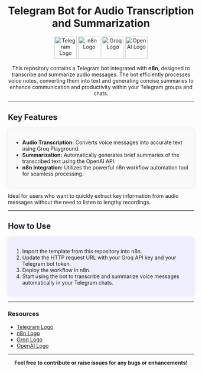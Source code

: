 <h1 align="center">Telegram Bot for Audio Transcription and Summarization</h1>

<div align="center">
  <img src="https://upload.wikimedia.org/wikipedia/commons/8/82/Telegram_logo.svg" alt="Telegram Logo" height="60">
  <img src="https://n8n.io/public/images/n8n_Logo_Icon_180x180.png" alt="n8n Logo" height="60">
  <img src="https://groq.com/wp-content/uploads/2021/09/cropped-groq_logo-1-180x180.png" alt="Groq Logo" height="60">
  <img src="https://upload.wikimedia.org/wikipedia/commons/4/4d/OpenAI_Logo.svg" alt="OpenAI Logo" height="60">
</div>

<p align="center">This repository contains a Telegram bot integrated with <strong>n8n</strong>, designed to transcribe and summarize audio messages. The bot efficiently processes voice notes, converting them into text and generating concise summaries to enhance communication and productivity within your Telegram groups and chats.</p>

---

<h2>Key Features</h2>

<div style="background-color:#f9f9f9; padding: 15px; border-radius: 8px; box-shadow: 0px 0px 10px rgba(0,0,0,0.1);">
  <ul>
    <li><strong>Audio Transcription:</strong> Converts voice messages into accurate text using Groq Playground.</li>
    <li><strong>Summarization:</strong> Automatically generates brief summaries of the transcribed text using the OpenAI API.</li>
    <li><strong>n8n Integration:</strong> Utilizes the powerful n8n workflow automation tool for seamless processing.</li>
  </ul>
</div>

<p>Ideal for users who want to quickly extract key information from audio messages without the need to listen to lengthy recordings.</p>

---

<h2>How to Use</h2>

<div style="background-color:#eef; padding: 15px; border-radius: 8px; box-shadow: 0px 0px 10px rgba(0,0,0,0.1);">
  <ol>
    <li>Import the template from this repository into n8n.</li>
    <li>Update the HTTP request URL with your Groq API key and your Telegram bot token.</li>
    <li>Deploy the workflow in n8n.</li>
    <li>Start using the bot to transcribe and summarize voice messages automatically in your Telegram chats.</li>
  </ol>
</div>

---

<h3>Resources</h3>

<ul>
  <li><a href="https://upload.wikimedia.org/wikipedia/commons/8/82/Telegram_logo.svg" target="_blank">Telegram Logo</a></li>
  <li><a href="https://n8n.io/public/images/n8n_Logo_Icon_180x180.png" target="_blank">n8n Logo</a></li>
  <li><a href="https://groq.com/wp-content/uploads/2021/09/cropped-groq_logo-1-180x180.png" target="_blank">Groq Logo</a></li>
  <li><a href="https://upload.wikimedia.org/wikipedia/commons/4/4d/OpenAI_Logo.svg" target="_blank">OpenAI Logo</a></li>
</ul>

---

<p align="center"><strong>Feel free to contribute or raise issues for any bugs or enhancements!</strong></p>
